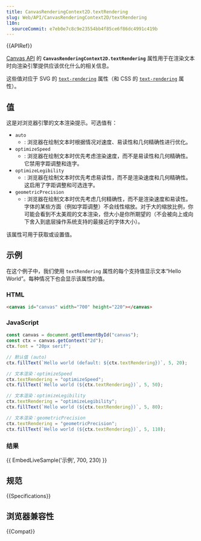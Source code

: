 ```yaml
---
title: CanvasRenderingContext2D.textRendering
slug: Web/API/CanvasRenderingContext2D/textRendering
l10n:
  sourceCommit: e7eb0e7c8c9e23554bb4f85ce6f86dc4991c419b
---
```


{{APIRef}}

[Canvas API](/en-US/docs/Web/API/Canvas_API) 的 **`CanvasRenderingContext2D.textRendering`** 属性用于在渲染文本时向渲染引擎提供应该优化什么的相关信息。

这些值对应于 SVG 的 [`text-rendering`](/en-US/docs/Web/SVG/Attribute/text-rendering) 属性（和 CSS 的 [`text-rendering`](/en-US/docs/Web/CSS/text-rendering) 属性）。

## 值

这是对浏览器引擎的文本渲染提示。可选值有：

- `auto`
  - : 浏览器在绘制文本时根据情况对速度、易读性和几何精确性进行优化。
- `optimizeSpeed`
  - : 浏览器在绘制文本时优先考虑渲染速度，而不是易读性和几何精确性。
    它禁用字距调整和连字。
- `optimizeLegibility`
  - : 浏览器在绘制文本时优先考虑易读性，而不是渲染速度和几何精确性。
    这启用了字距调整和可选连字。
- `geometricPrecision`
  - : 浏览器在绘制文本时优先考虑几何精确性，而不是渲染速度和易读性。
    字体的某些方面（例如字距调整）不会线性缩放。对于大的缩放比例，你可能会看到不太美观的文本渲染，但大小是你所期望的（不会被向上或向下舍入到底层操作系统支持的最接近的字体大小）。

该属性可用于获取或设置值。

## 示例

在这个例子中，我们使用 `textRendering` 属性的每个支持值显示文本“Hello World”。每种情况下也会显示该属性的值。

### HTML

```html
<canvas id="canvas" width="700" height="220"></canvas>
```

### JavaScript

```js
const canvas = document.getElementById("canvas");
const ctx = canvas.getContext("2d");
ctx.font = "20px serif";

// 默认值 (auto)
ctx.fillText(`Hello world (default: ${ctx.textRendering})`, 5, 20);

// 文本渲染：optimizeSpeed
ctx.textRendering = "optimizeSpeed";
ctx.fillText(`Hello world (${ctx.textRendering})`, 5, 50);

// 文本渲染：optimizeLegibility
ctx.textRendering = "optimizeLegibility";
ctx.fillText(`Hello world (${ctx.textRendering})`, 5, 80);

// 文本渲染：geometricPrecision
ctx.textRendering = "geometricPrecision";
ctx.fillText(`Hello world (${ctx.textRendering})`, 5, 110);
```

### 结果

{{ EmbedLiveSample('示例', 700, 230) }}

## 规范

{{Specifications}}

## 浏览器兼容性

{{Compat}}
